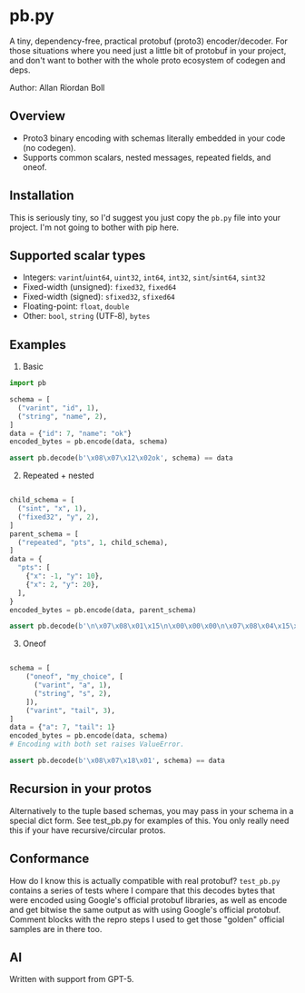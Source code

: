 # pb.py

A tiny, dependency-free, practical protobuf (proto3) encoder/decoder. For those situations where you need just a little bit of protobuf in your project, and don't want to bother with the whole proto ecosystem of codegen and deps.

Author: Allan Riordan Boll

## Overview

- Proto3 binary encoding with schemas literally embedded in your code (no codegen).
- Supports common scalars, nested messages, repeated fields, and oneof.


## Installation

This is seriously tiny, so I'd suggest you just copy the `pb.py` file into your project. I'm not going to bother with pip here.


## Supported scalar types

- Integers: `varint`/`uint64`, `uint32`, `int64`, `int32`, `sint`/`sint64`, `sint32`
- Fixed-width (unsigned): `fixed32`, `fixed64`
- Fixed-width (signed): `sfixed32`, `sfixed64`
- Floating-point: `float`, `double`
- Other: `bool`, `string` (UTF‑8), `bytes`


## Examples

1) Basic

```python
import pb

schema = [
  ("varint", "id", 1),
  ("string", "name", 2),
]
data = {"id": 7, "name": "ok"}
encoded_bytes = pb.encode(data, schema)

assert pb.decode(b'\x08\x07\x12\x02ok', schema) == data
```

2) Repeated + nested

```python

child_schema = [
  ("sint", "x", 1),
  ("fixed32", "y", 2),
]
parent_schema = [
  ("repeated", "pts", 1, child_schema),
]
data = {
  "pts": [
    {"x": -1, "y": 10},
    {"x": 2, "y": 20},
  ],
}
encoded_bytes = pb.encode(data, parent_schema)

assert pb.decode(b'\n\x07\x08\x01\x15\n\x00\x00\x00\n\x07\x08\x04\x15\x14\x00\x00\x00', parent_schema) == data
```

3) Oneof

```python

schema = [
    ("oneof", "my_choice", [
      ("varint", "a", 1),
      ("string", "s", 2),
    ]),
    ("varint", "tail", 3),
]
data = {"a": 7, "tail": 1}
encoded_bytes = pb.encode(data, schema)
# Encoding with both set raises ValueError.

assert pb.decode(b'\x08\x07\x18\x01', schema) == data
```


## Recursion in your protos

Alternatively to the tuple based schemas, you may pass in your schema in a
special dict form. See test_pb.py for examples of this. You only really need
this if your have recursive/circular protos.


## Conformance

How do I know this is actually compatible with real protobuf? `test_pb.py`
contains a series of tests where I compare that this decodes bytes that were
encoded using Google's official protobuf libraries, as well as encode and get
bitwise the same output as with using Google's official protobuf. Comment
blocks with the repro steps I used to get those "golden" official samples
are in there too.


## AI

Written with support from GPT-5.
